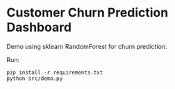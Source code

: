 # Customer Churn Prediction Dashboard

Demo using sklearn RandomForest for churn prediction.

Run:
```
pip install -r requirements.txt
python src/demo.py
```
